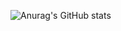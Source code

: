 <!-- stat theme -->
![Anurag's GitHub stats](https://github-readme-stats.vercel.app/api?username=oplidote&show_icons=true&theme=dark)